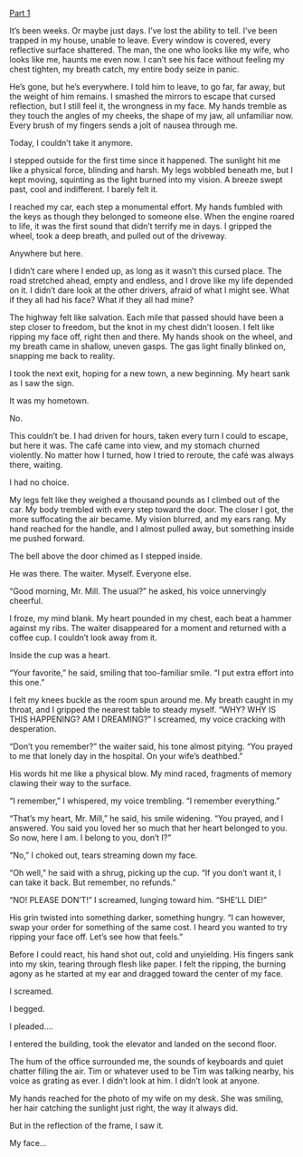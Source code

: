 [Part 1](https://www.reddit.com/r/nosleep/comments/1hqbrxq/every_time_i_see_him_hes_someone_new_but_now_he/)

It’s been weeks. Or maybe just days. I’ve lost the ability to tell. I’ve been trapped in my house, unable to leave. Every window is covered, every reflective surface shattered. The man, the one who looks like my wife, who looks like me, haunts me even now. I can’t see his face without feeling my chest tighten, my breath catch, my entire body seize in panic.

He’s gone, but he’s everywhere. I told him to leave, to go far, far away, but the weight of him remains. I smashed the mirrors to escape that cursed reflection, but I still feel it, the wrongness in my face. My hands tremble as they touch the angles of my cheeks, the shape of my jaw, all unfamiliar now. Every brush of my fingers sends a jolt of nausea through me.

Today, I couldn’t take it anymore.

I stepped outside for the first time since it happened. The sunlight hit me like a physical force, blinding and harsh. My legs wobbled beneath me, but I kept moving, squinting as the light burned into my vision. A breeze swept past, cool and indifferent. I barely felt it.

I reached my car, each step a monumental effort. My hands fumbled with the keys as though they belonged to someone else. When the engine roared to life, it was the first sound that didn’t terrify me in days. I gripped the wheel, took a deep breath, and pulled out of the driveway.

Anywhere but here.

I didn’t care where I ended up, as long as it wasn’t this cursed place. The road stretched ahead, empty and endless, and I drove like my life depended on it. I didn’t dare look at the other drivers, afraid of what I might see. What if they all had his face? What if they all had mine?

The highway felt like salvation. Each mile that passed should have been a step closer to freedom, but the knot in my chest didn’t loosen. I felt like ripping my face off, right then and there. My hands shook on the wheel, and my breath came in shallow, uneven gasps. The gas light finally blinked on, snapping me back to reality.

I took the next exit, hoping for a new town, a new beginning. My heart sank as I saw the sign.

It was my hometown.

No.

This couldn’t be. I had driven for hours, taken every turn I could to escape, but here it was. The café came into view, and my stomach churned violently. No matter how I turned, how I tried to reroute, the café was always there, waiting.

I had no choice.

My legs felt like they weighed a thousand pounds as I climbed out of the car. My body trembled with every step toward the door. The closer I got, the more suffocating the air became. My vision blurred, and my ears rang. My hand reached for the handle, and I almost pulled away, but something inside me pushed forward.

The bell above the door chimed as I stepped inside.

He was there. The waiter. Myself. Everyone else.

“Good morning, Mr. Mill. The usual?” he asked, his voice unnervingly cheerful.

I froze, my mind blank. My heart pounded in my chest, each beat a hammer against my ribs. The waiter disappeared for a moment and returned with a coffee cup. I couldn’t look away from it.

Inside the cup was a heart.

“Your favorite,” he said, smiling that too-familiar smile. “I put extra effort into this one.”

I felt my knees buckle as the room spun around me. My breath caught in my throat, and I gripped the nearest table to steady myself. “WHY? WHY IS THIS HAPPENING? AM I DREAMING?” I screamed, my voice cracking with desperation.

“Don’t you remember?” the waiter said, his tone almost pitying. “You prayed to me that lonely day in the hospital. On your wife’s deathbed.”

His words hit me like a physical blow. My mind raced, fragments of memory clawing their way to the surface.

“I remember,” I whispered, my voice trembling. “I remember everything.”

“That’s my heart, Mr. Mill,” he said, his smile widening. “You prayed, and I answered. You said you loved her so much that her heart belonged to you. So now, here I am. I belong to you, don’t I?”

“No,” I choked out, tears streaming down my face.

“Oh well,” he said with a shrug, picking up the cup. “If you don’t want it, I can take it back. But remember, no refunds.”

“NO! PLEASE DON’T!” I screamed, lunging toward him. “SHE’LL DIE!”

His grin twisted into something darker, something hungry. “I can however, swap your order for something of the same cost. I heard you wanted to try ripping your face off. Let’s see how that feels.”

Before I could react, his hand shot out, cold and unyielding. His fingers sank into my skin, tearing through flesh like paper. I felt the ripping, the burning agony as he started at my ear and dragged toward the center of my face.

I screamed.

I begged.

I pleaded....

I entered the building, took the elevator and landed on the second floor.

The hum of the office surrounded me, the sounds of keyboards and quiet chatter filling the air. Tim or whatever used to be Tim was talking nearby, his voice as grating as ever. I didn’t look at him. I didn’t look at anyone.

My hands reached for the photo of my wife on my desk. She was smiling, her hair catching the sunlight just right, the way it always did.

But in the reflection of the frame, I saw it.

My face...

 